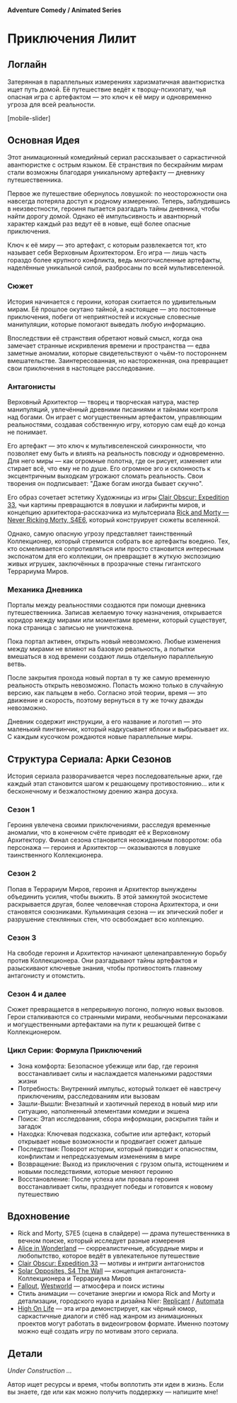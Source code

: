 #### Adventure Comedy / Animated Series

# Приключения Лилит

## Логлайн

Затерянная в параллельных измерениях харизматичная авантюристка ищет путь домой. Её путешествие ведёт к творцу-психопату, чья опасная игра с артефактом — это ключ к её миру и одновременно угроза для всей реальности.

[mobile-slider]

## Основная Идея

Этот анимационный комедийный сериал рассказывает о саркастичной авантюристке с острым языком. Её странствия по бескрайним мирам стали возможны благодаря уникальному артефакту — дневнику путешественника.

Первое же путешествие обернулось ловушкой: по неосторожности она навсегда потеряла доступ к родному измерению. Теперь, заблудившись в неизвестности, героиня пытается разгадать тайны дневника, чтобы найти дорогу домой. Однако её импульсивность и авантюрный характер каждый раз ведут её в новые, ещё более опасные приключения.

Ключ к её миру — это артефакт, с которым развлекается тот, кто называет себя Верховным Архитектором. Его игра — лишь часть гораздо более крупного конфликта, ведь многочисленные артефакты, наделённые уникальной силой, разбросаны по всей мультивселенной.

### Сюжет

История начинается с героини, которая скитается по удивительным мирам. Её прошлое окутано тайной, а настоящее — это постоянные приключения, побеги от неприятностей и искусные словесные манипуляции, которые помогают выведать любую информацию.

Впоследствии её странствия обретают новый смысл, когда она замечает странные искривления времени и пространства — едва заметные аномалии, которые свидетельствуют о чьём-то постороннем вмешательстве. Заинтересованная, но настороженная, она превращает свои приключения в настоящее расследование.

### Антагонисты

Верховный Архитектор — творец и творческая натура, мастер манипуляций, увлечённый древними писаниями и тайнами контроля над богами. Он играет с могущественным артефактом, управляющим реальностями, создавая собственную игру, которую сам ещё до конца не понимает.

Его артефакт — это ключ к мультивселенской синхронности, что позволяет ему быть и влиять на реальность повсюду и одновременно. Для него миры — как огромные полотна, где он рисует, изменяет или стирает всё, что ему не по душе. Его огромное эго и склонность к эксцентричным выходкам угрожают сломать реальность. Свои творения он подписывает: "Даже богам иногда бывает скучно".

Его образ сочетает эстетику Художницы из игры [Clair Obscur: Expedition 33](https://store.steampowered.com/app/1903340/Clair_Obscur_Expedition_33/), чьи картины превращаются в ловушки и лабиринты миров, и концепцию архитектора-рассказчика из мультсериала [Rick and Morty — Never Ricking Morty, S4E6](https://www.imdb.com/title/tt10655686/), который конструирует сюжеты вселенной.

Однако, самую опасную угрозу представляет таинственный Коллекционер, который стремится собрать все артефакты воедино. Тех, кто осмеливается сопротивляться или просто становится интересным экспонатом для его коллекции, он превращает в жуткую экспозицию живых игрушек, заключённых в прозрачные стены гигантского Террариума Миров.

### Механика Дневника

Порталы между реальностями создаются при помощи дневника путешественника. Записав желаемую точку назначения, открывается коридор между мирами или моментами времени, который существует, пока страница с записью не уничтожена.

Пока портал активен, открыть новый невозможно. Любые изменения между мирами не влияют на базовую реальность, а попытки вмешаться в ход времени создают лишь отдельную параллельную ветвь.

После закрытия прохода новый портал в ту же самую временную реальность открыть невозможно. Попасть можно только в случайную версию, как пальцем в небо. Согласно этой теории, время — это движение и скорость, поэтому вернуться в ту же точку дважды невозможно.

Дневник содержит инструкции, а его название и логотип — это маленький пингвинчик, который надкусывает яблоки и выбрасывает их. С каждым кусочком рождаются новые параллельные миры.

## Структура Сериала: Арки Сезонов

История сериала разворачивается через последовательные арки, где каждый этап становится шагом к решающему противостоянию… или к бесконечному и безжалостному доению жанра досуха.

### Сезон 1

Героиня увлечена своими приключениями, расследуя временные аномалии, что в конечном счёте приводят её к Верховному Архитектору. Финал сезона становится неожиданным поворотом: оба персонажа — героиня и Архитектор — оказываются в ловушке таинственного Коллекционера.

### Сезон 2

Попав в Террариум Миров, героиня и Архитектор вынуждены объединить усилия, чтобы выжить. В этой замкнутой экосистеме раскрывается другая, более человечная сторона Архитектора, и они становятся союзниками. Кульминация сезона — их эпический побег и разрушение стеклянных стен, что освобождает всю коллекцию.

### Сезон 3

На свободе героиня и Архитектор начинают целенаправленную борьбу против Коллекционера. Они разгадывают тайны артефактов и разыскивают ключевые знания, чтобы противостоять главному антагонисту и отомстить.

### Сезон 4 и далее

Сюжет превращается в непрерывную погоню, полную новых вызовов. Герои сталкиваются со странными мирами, необычными персонажами и могущественными артефактами на пути к решающей битве с Коллекционером.

### Цикл Серии: Формула Приключений

- Зона комфорта: Безопасное убежище или бар, где героиня восстанавливает силы и наслаждается маленькими радостями жизни
- Потребность: Внутренний импульс, который толкает её навстречу приключениям, расследованиям или вызовам
- Зашли-Вышли: Внезапный и хаотичный переход в новый мир или ситуацию, наполненный элементами комедии и экшена
- Поиск: Этап исследования, сбора информации, раскрытия тайн и загадок
- Находка: Ключевая подсказка, событие или артефакт, который открывает новые возможности и продвигает сюжет дальше
- Последствия: Поворот истории, который приводит к опасностям, конфликтам и непредсказуемым изменениям в мире
- Возвращение: Выход из приключения с грузом опыта, истощением и новыми последствиями, которые меняют героиню
- Восстановление: После успеха или провала героиня восстанавливает силы, празднует победы и готовится к новому путешествию

## Вдохновение

- Rick and Morty, S7E5 (сцена в слайдере) — драма путешественника в вечном поиске, который исследует разные измерения
- [Alice in Wonderland](https://www.imdb.com/title/tt1014759/) — сюрреалистичные, абсурдные миры и любопытство, которое ведёт в увлекательное путешествие
- [Clair Obscur: Expedition 33](https://store.steampowered.com/app/1903340/Clair_Obscur_Expedition_33/) — мотивы и интриги антагонистов
- [Solar Opposites, S4 The Wall](https://www.youtube.com/watch?v=K0a85gwgQ8A) — концепция антагониста-Коллекционера и Террариума Миров
- [Fallout](https://www.imdb.com/title/tt12637874/), [Westworld](https://www.imdb.com/title/tt0475784/) — атмосфера и поиск истины
- Стиль анимации — сочетание энергии и юмора Rick and Morty и детализации, городского нуара и дизайна Nier: [Replicant](https://store.steampowered.com/app/1113560/NieR_Replicant_ver122474487139/) / [Automata](https://store.steampowered.com/app/524220/NieRAutomata/)
- [High On Life](https://store.steampowered.com/app/1583230/High_On_Life/) — эта игра демонстрирует, как чёрный юмор, саркастичные диалоги и стёб над жанром из анимационных проектов могут работать в видеоигровом формате. Именно поэтому можно ещё создать игру по мотивам этого сериала.

## Детали

*Under Construction …*

Автор ищет ресурсы и время, чтобы воплотить эти идеи в жизнь. Если вы знаете, где или как можно получить поддержку — напишите мне!